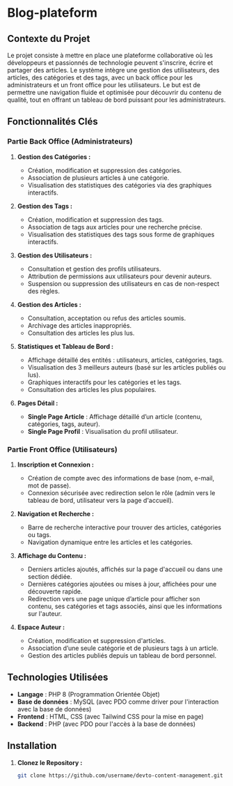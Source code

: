 # Blog-plateform


## Contexte du Projet

Le projet consiste à mettre en place une plateforme collaborative où les développeurs et passionnés de technologie peuvent s'inscrire, écrire et partager des articles. Le système intègre une gestion des utilisateurs, des articles, des catégories et des tags, avec un back office pour les administrateurs et un front office pour les utilisateurs. Le but est de permettre une navigation fluide et optimisée pour découvrir du contenu de qualité, tout en offrant un tableau de bord puissant pour les administrateurs.

## Fonctionnalités Clés

### Partie Back Office (Administrateurs)

1. **Gestion des Catégories :**
   - Création, modification et suppression des catégories.
   - Association de plusieurs articles à une catégorie.
   - Visualisation des statistiques des catégories via des graphiques interactifs.

2. **Gestion des Tags :**
   - Création, modification et suppression des tags.
   - Association de tags aux articles pour une recherche précise.
   - Visualisation des statistiques des tags sous forme de graphiques interactifs.

3. **Gestion des Utilisateurs :**
   - Consultation et gestion des profils utilisateurs.
   - Attribution de permissions aux utilisateurs pour devenir auteurs.
   - Suspension ou suppression des utilisateurs en cas de non-respect des règles.

4. **Gestion des Articles :**
   - Consultation, acceptation ou refus des articles soumis.
   - Archivage des articles inappropriés.
   - Consultation des articles les plus lus.

5. **Statistiques et Tableau de Bord :**
   - Affichage détaillé des entités : utilisateurs, articles, catégories, tags.
   - Visualisation des 3 meilleurs auteurs (basé sur les articles publiés ou lus).
   - Graphiques interactifs pour les catégories et les tags.
   - Consultation des articles les plus populaires.

6. **Pages Détail :**
   - **Single Page Article** : Affichage détaillé d’un article (contenu, catégories, tags, auteur).
   - **Single Page Profil** : Visualisation du profil utilisateur.

### Partie Front Office (Utilisateurs)

1. **Inscription et Connexion :**
   - Création de compte avec des informations de base (nom, e-mail, mot de passe).
   - Connexion sécurisée avec redirection selon le rôle (admin vers le tableau de bord, utilisateur vers la page d'accueil).

2. **Navigation et Recherche :**
   - Barre de recherche interactive pour trouver des articles, catégories ou tags.
   - Navigation dynamique entre les articles et les catégories.

3. **Affichage du Contenu :**
   - Derniers articles ajoutés, affichés sur la page d'accueil ou dans une section dédiée.
   - Dernières catégories ajoutées ou mises à jour, affichées pour une découverte rapide.
   - Redirection vers une page unique d’article pour afficher son contenu, ses catégories et tags associés, ainsi que les informations sur l'auteur.

4. **Espace Auteur :**
   - Création, modification et suppression d'articles.
   - Association d’une seule catégorie et de plusieurs tags à un article.
   - Gestion des articles publiés depuis un tableau de bord personnel.

## Technologies Utilisées

- **Langage** : PHP 8 (Programmation Orientée Objet)
- **Base de données** : MySQL (avec PDO comme driver pour l'interaction avec la base de données)
- **Frontend** : HTML, CSS (avec Tailwind CSS pour la mise en page)
- **Backend** : PHP (avec PDO pour l'accès à la base de données)

## Installation

1. **Clonez le Repository :**
   ```bash
   git clone https://github.com/username/devto-content-management.git
